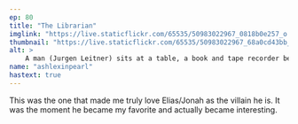 ```yaml
---
ep: 80
title: "The Librarian"
imglink: "https://live.staticflickr.com/65535/50983022967_0818b0e257_o.jpg"
thumbnail: "https://live.staticflickr.com/65535/50983022967_68a0cd43bb_q.jpg"
alt: >
    A man (Jurgen Leitner) sits at a table, a book and tape recorder beside him, leaning into his hand. In the doorway behind him stands a man (Elias Bouchard) watching him, his head making the pupil of an eye.
name: "ashlexinpearl"
hastext: true
---
```

This was the one that made me truly love Elias/Jonah as the villain he is. It was the moment he became my favorite and actually became interesting.